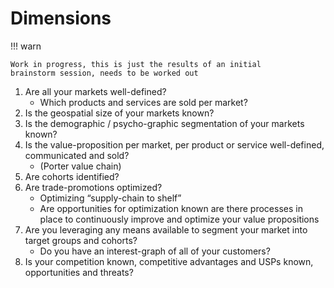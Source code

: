 # Dimensions

!!! warn

    Work in progress, this is just the results of an initial
    brainstorm session, needs to be worked out

1. Are all your markets well-defined?
    - Which products and services are sold per market?
2. Is the geospatial size of your markets known?
3. Is the demographic / psycho-graphic segmentation of your markets known?
4. Is the value-proposition per market, per product or service 
   well-defined, communicated and sold?
    - (Porter value chain)
5. Are cohorts identified?
6. Are trade-promotions optimized?
    - Optimizing “supply-chain to shelf”
    - Are opportunities for optimization known are there processes in place to continuously improve and optimize your value propositions
7. Are you leveraging any means available to segment your market into target groups and cohorts?
    - Do you have an interest-graph of all of your customers?
8. Is your competition known, competitive advantages and USPs
   known, opportunities and threats?
